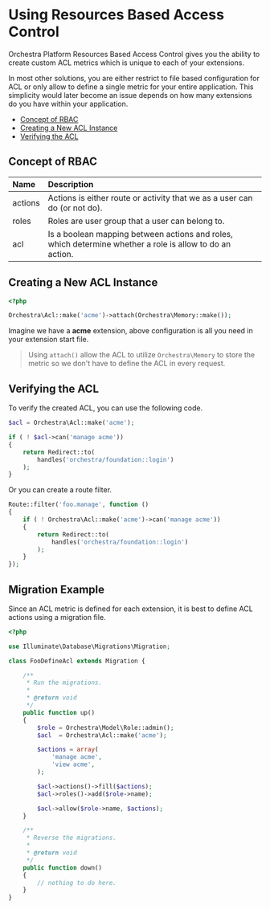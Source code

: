 Using Resources Based Access Control
==============

Orchestra Platform Resources Based Access Control gives you the ability to create custom ACL metrics which is unique to each of your extensions.

In most other solutions, you are either restrict to file based configuration for ACL or only allow to define a single metric for your entire application. This simplicity would later become an issue depends on how many extensions do you have within your application.

* [Concept of RBAC](#concept-of-rbac)
* [Creating a New ACL Instance](#creating-a-new-acl-instance)
* [Verifying the ACL](#verifying-the-acl)

## Concept of RBAC

Name     | Description
:--------|:-----------------------
actions  | Actions is either route or activity that we as a user can do (or not do).
roles    | Roles are user group that a user can belong to.
acl      | Is a boolean mapping between actions and roles, which determine whether a role is allow to do an action.

## Creating a New ACL Instance

```php
<?php

Orchestra\Acl::make('acme')->attach(Orchestra\Memory::make());
```

Imagine we have a **acme** extension, above configuration is all you need in your extension start file.

> Using `attach()` allow the ACL to utilize `Orchestra\Memory` to store the metric so we don't have to define the ACL in every request.

## Verifying the ACL

To verify the created ACL, you can use the following code.

```php
$acl = Orchestra\Acl::make('acme');

if ( ! $acl->can('manage acme'))
{
	return Redirect::to(
		handles('orchestra/foundation::login')
	);
}
```

Or you can create a route filter.

```php
Route::filter('foo.manage', function ()
{
	if ( ! Orchestra\Acl::make('acme')->can('manage acme'))
	{
		return Redirect::to(
			handles('orchestra/foundation::login')
		);
	}
});
```

## Migration Example

Since an ACL metric is defined for each extension, it is best to define ACL actions using a migration file.

```php
<?php

use Illuminate\Database\Migrations\Migration;

class FooDefineAcl extends Migration {

	/**
	 * Run the migrations.
	 *
	 * @return void
	 */
	public function up()
	{
		$role = Orchestra\Model\Role::admin();
		$acl  = Orchestra\Acl::make('acme');

		$actions = array(
			'manage acme',
			'view acme',
		);

		$acl->actions()->fill($actions);
		$acl->roles()->add($role->name);

		$acl->allow($role->name, $actions);
	}

	/**
	 * Reverse the migrations.
	 *
	 * @return void
	 */
	public function down()
	{
		// nothing to do here.
	}
}
```

